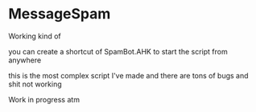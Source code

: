 # MessageSpam
Working kind of

you can create a shortcut of SpamBot.AHK to start the script from anywhere

this is the most complex script I've made and there are tons of bugs and shit not working

Work in progress atm
